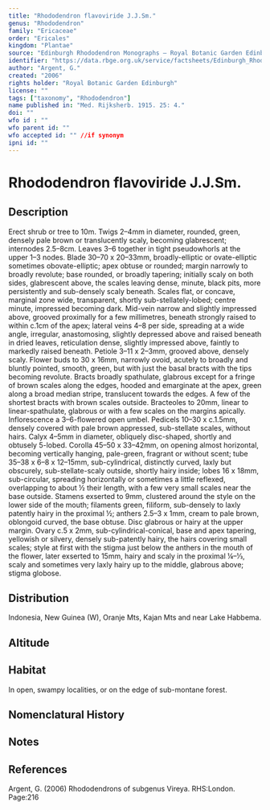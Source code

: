 ```yaml
---
title: "Rhododendron flavoviride J.J.Sm."
genus: "Rhododendron"
family: "Ericaceae"
order: "Ericales"
kingdom: "Plantae"
source: "Edinburgh Rhododendron Monographs – Royal Botanic Garden Edinburgh"
identifier: "https://data.rbge.org.uk/service/factsheets/Edinburgh_Rhododendron_Monographs.xhtml"
author: "Argent, G."
created: "2006"
rights holder: "Royal Botanic Garden Edinburgh"
license: ""
tags: ["taxonomy", "Rhododendron"]
name published in: "Med. Rijksherb. 1915. 25: 4."
doi: ""
wfo id : ""
wfo parent id: ""
wfo accepted id: "" //if synonym                      
ipni id: ""
---
```


                       

# Rhododendron flavoviride J.J.Sm.

## Description
Erect shrub or tree to 10m. Twigs 2–4mm in diameter, rounded, green, densely pale brown or translucently scaly, becoming glabrescent; internodes 2.5–8cm. Leaves 3–6 together in tight pseudowhorls at the upper 1–3 nodes. Blade 30–70 x 20–33mm, broadly-elliptic or ovate-­elliptic sometimes obovate-elliptic; apex obtuse or rounded; margin narrowly to broadly revolute; base rounded, or broadly tapering; initially scaly on both sides, glabrescent above, the scales leaving dense, minute, black pits, more persistently and sub-densely scaly beneath. Scales flat, or concave, marginal zone wide, transparent, shortly sub-stellately-lobed; centre minute, impressed becoming dark. Mid-vein narrow and slightly impressed above, grooved proximally for a few millimetres, beneath strongly raised to within c.1cm of the apex; lateral veins 4–8 per side, spreading at a wide angle, irregular, anastomosing, slightly depressed above and raised beneath in dried leaves, reticulation dense, slightly impressed above, faintly to markedly raised beneath. Petiole 3–11 x 2–3mm, grooved above, densely scaly. Flower buds to 30 x 16mm, narrowly ovoid, acutely to broadly and bluntly pointed, smooth, green, but with just the basal bracts with the tips becoming revolute. Bracts broadly spathulate, glabrous except for a fringe of brown scales along the edges, hooded and emarginate at the apex, green along a broad median stripe, translucent towards the edges. A few of the shortest bracts with brown scales outside. Bracteoles to 20mm, linear to linear-spathulate, glabrous or with a few scales on the margins apically. Inflorescence a 3–6-flowered open umbel. Pedicels 10–30 x c.1.5mm, densely covered with pale brown appressed, sub-stellate scales, without hairs. Calyx 4–5mm in diameter, obliquely disc-shaped, shortly and obtusely 5-lobed. Corolla 45–50 x 33–42mm, on opening almost horizontal, becoming vertically hanging, pale-green, fragrant or without scent; tube 35–38 x 6–8 x 12–15mm, sub-cylindrical, distinctly curved, laxly but obscurely, sub-stellate-scaly outside, shortly hairy inside; lobes 16 x 18mm, sub-circular, spreading horizontally or sometimes a little reflexed, overlapping to about ½ their length, with a few very small scales near the base outside. Stamens exserted to 9mm, clustered around the style on the lower side of the mouth; filaments green, filiform, sub-densely to laxly patently hairy in the proximal ½; anthers 2.5–3 x 1mm, cream to pale brown, oblongoid curved, the base obtuse. Disc glabrous or hairy at the upper margin. Ovary c.5 x 2mm, sub-cylindrical-conical, base and apex tapering, yellowish or silvery, densely sub-patently hairy, the hairs covering small scales; style at first with the stigma just below the anthers in the mouth of the flower, later exserted to 15mm, hairy and scaly in the proximal ¼–1⁄3, scaly and sometimes very laxly hairy up to the middle, glabrous above; stigma globose.

## Distribution
Indonesia, New Guinea (W), Oranje Mts, Kajan Mts and near Lake Habbema.

## Altitude


## Habitat
In open, swampy localities, or on the edge of sub-montane forest.

## Nomenclatural History

                       
## Notes


## References

Argent, G. (2006) Rhododendrons of subgenus Vireya. RHS:London. Page:216
